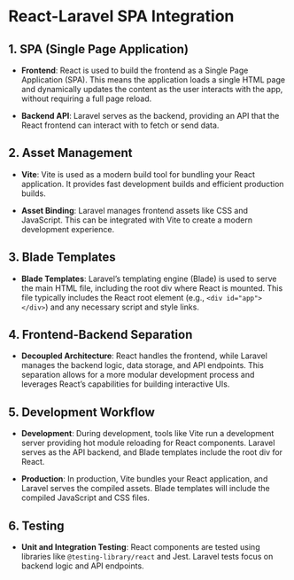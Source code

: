 # React-Laravel SPA Integration

## 1. SPA (Single Page Application)

- **Frontend**: React is used to build the frontend as a Single Page Application (SPA). This means the application loads a single HTML page and dynamically updates the content as the user interacts with the app, without requiring a full page reload.

- **Backend API**: Laravel serves as the backend, providing an API that the React frontend can interact with to fetch or send data.

## 2. Asset Management

- **Vite**: Vite is used as a modern build tool for bundling your React application. It provides fast development builds and efficient production builds.

- **Asset Binding**: Laravel manages frontend assets like CSS and JavaScript. This can be integrated with Vite to create a modern development experience.

## 3. Blade Templates

- **Blade Templates**: Laravel’s templating engine (Blade) is used to serve the main HTML file, including the root div where React is mounted. This file typically includes the React root element (e.g., `<div id="app"></div>`) and any necessary script and style links.

## 4. Frontend-Backend Separation

- **Decoupled Architecture**: React handles the frontend, while Laravel manages the backend logic, data storage, and API endpoints. This separation allows for a more modular development process and leverages React’s capabilities for building interactive UIs.

## 5. Development Workflow

- **Development**: During development, tools like Vite run a development server providing hot module reloading for React components. Laravel serves as the API backend, and Blade templates include the root div for React.

- **Production**: In production, Vite bundles your React application, and Laravel serves the compiled assets. Blade templates will include the compiled JavaScript and CSS files.

## 6. Testing

- **Unit and Integration Testing**: React components are tested using libraries like `@testing-library/react` and Jest. Laravel tests focus on backend logic and API endpoints.
